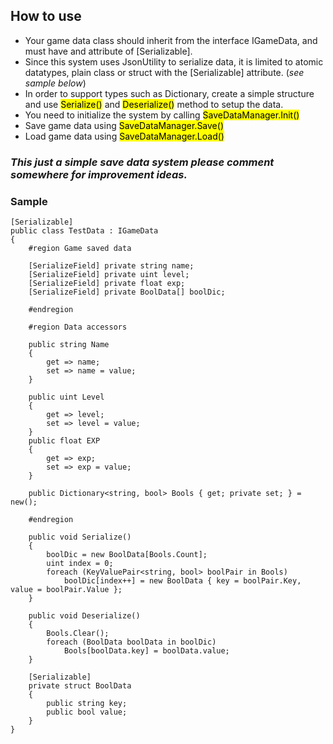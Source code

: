 ## How to use

- Your game data class should inherit from the interface IGameData, and must have and attribute of [Serializable].
- Since this system uses JsonUtility to serialize data, it is limited to atomic datatypes, plain class or struct with the [Serializable] attribute. (*see sample below*)
- In order to support types such as Dictionary, create a simple structure and use <mark>Serialize()</mark> and <mark>Deserialize()</mark> method to setup the data.
- You need to initialize the system by calling <mark>SaveDataManager.Init()</mark>
- Save game data using <mark>SaveDataManager.Save()</mark>
- Load game data using <mark>SaveDataManager.Load()</mark>

### *This just a simple save data system please comment somewhere for improvement ideas.*


### Sample

```
[Serializable]
public class TestData : IGameData
{
    #region Game saved data

    [SerializeField] private string name;
    [SerializeField] private uint level;
    [SerializeField] private float exp;
    [SerializeField] private BoolData[] boolDic;

    #endregion

    #region Data accessors

    public string Name
    {
        get => name;
        set => name = value;
    }

    public uint Level
    {
        get => level;
        set => level = value;
    }
    public float EXP
    {
        get => exp;
        set => exp = value;
    }
    
    public Dictionary<string, bool> Bools { get; private set; } = new();

    #endregion
        
    public void Serialize()
    {
        boolDic = new BoolData[Bools.Count];
        uint index = 0;
        foreach (KeyValuePair<string, bool> boolPair in Bools)
            boolDic[index++] = new BoolData { key = boolPair.Key, value = boolPair.Value };
    }

    public void Deserialize()
    {
        Bools.Clear();
        foreach (BoolData boolData in boolDic)
            Bools[boolData.key] = boolData.value;
    }
    
    [Serializable]
    private struct BoolData
    {
        public string key;
        public bool value;
    }
}
```
